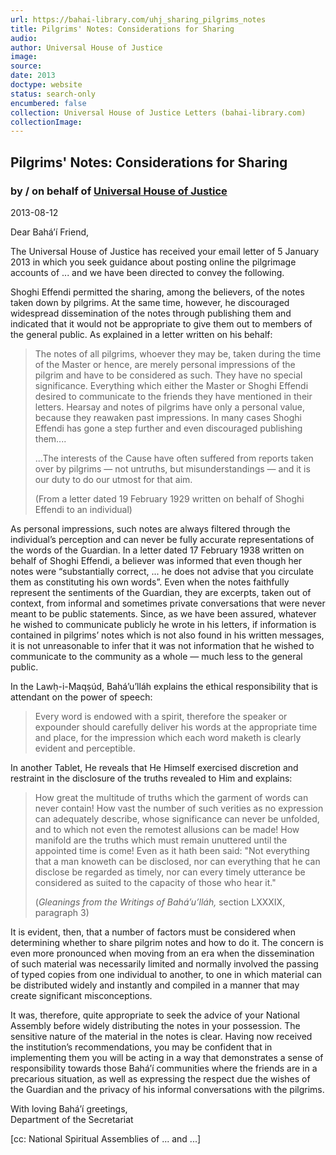 ```yaml
---
url: https://bahai-library.com/uhj_sharing_pilgrims_notes
title: Pilgrims' Notes: Considerations for Sharing
audio: 
author: Universal House of Justice
image: 
source: 
date: 2013
doctype: website
status: search-only
encumbered: false
collection: Universal House of Justice Letters (bahai-library.com)
collectionImage: 
---
```



## Pilgrims' Notes: Considerations for Sharing

### by / on behalf of [Universal House of Justice](https://bahai-library.com/author/Universal+House+of+Justice)

2013-08-12


Dear Bahá’í Friend,

The Universal House of Justice has received your email letter of 5 January 2013 in which you seek guidance about posting online the pilgrimage accounts of ... and we have been directed to convey the following.

Shoghi Effendi permitted the sharing, among the believers, of the notes taken down by pilgrims. At the same time, however, he discouraged widespread dissemination of the notes through publishing them and indicated that it would not be appropriate to give them out to members of the general public. As explained in a letter written on his behalf:

> The notes of all pilgrims, whoever they may be, taken during the time of the Master or hence, are merely personal impressions of the pilgrim and have to be considered as such. They have no special significance. Everything which either the Master or Shoghi Effendi desired to communicate to the friends they have mentioned in their letters. Hearsay and notes of pilgrims have only a personal value, because they reawaken past impressions. In many cases Shoghi Effendi has gone a step further and even discouraged publishing them....
> 
> ...The interests of the Cause have often suffered from reports taken over by pilgrims — not untruths, but misunderstandings — and it is our duty to do our utmost for that aim.
> 
> (From a letter dated 19 February 1929 written on behalf of Shoghi Effendi to an individual)

As personal impressions, such notes are always filtered through the individual’s perception and can never be fully accurate representations of the words of the Guardian. In a letter dated 17 February 1938 written on behalf of Shoghi Effendi, a believer was informed that even though her notes were “substantially correct, ... he does not advise that you circulate them as constituting his own words”. Even when the notes faithfully represent the sentiments of the Guardian, they are excerpts, taken out of context, from informal and sometimes private conversations that were never meant to be public statements. Since, as we have been assured, whatever he wished to communicate publicly he wrote in his letters, if information is contained in pilgrims’ notes which is not also found in his written messages, it is not unreasonable to infer that it was not information that he wished to communicate to the community as a whole — much less to the general public.

In the Lawḥ-i-Maqṣúd, Bahá’u’lláh explains the ethical responsibility that is attendant on the power of speech:

> Every word is endowed with a spirit, therefore the speaker or expounder should carefully deliver his words at the appropriate time and place, for the impression which each word maketh is clearly evident and perceptible.

In another Tablet, He reveals that He Himself exercised discretion and restraint in the disclosure of the truths revealed to Him and explains:

> How great the multitude of truths which the garment of words can never contain! How vast the number of such verities as no expression can adequately describe, whose significance can never be unfolded, and to which not even the remotest allusions can be made! How manifold are the truths which must remain unuttered until the appointed time is come! Even as it hath been said: "Not everything that a man knoweth can be disclosed, nor can everything that he can disclose be regarded as timely, nor can every timely utterance be considered as suited to the capacity of those who hear it."
> 
> (_Gleanings from the Writings of Bahá’u’lláh,_ section LXXXIX, paragraph 3)

It is evident, then, that a number of factors must be considered when determining whether to share pilgrim notes and how to do it. The concern is even more pronounced when moving from an era when the dissemination of such material was necessarily limited and normally involved the passing of typed copies from one individual to another, to one in which material can be distributed widely and instantly and compiled in a manner that may create significant misconceptions.

It was, therefore, quite appropriate to seek the advice of your National Assembly before widely distributing the notes in your possession. The sensitive nature of the material in the notes is clear. Having now received the institution’s recommendations, you may be confident that in implementing them you will be acting in a way that demonstrates a sense of responsibility towards those Bahá’í communities where the friends are in a precarious situation, as well as expressing the respect due the wishes of the Guardian and the privacy of his informal conversations with the pilgrims.

With loving Bahá’í greetings,  
Department of the Secretariat

\[cc: National Spiritual Assemblies of ... and ...\]